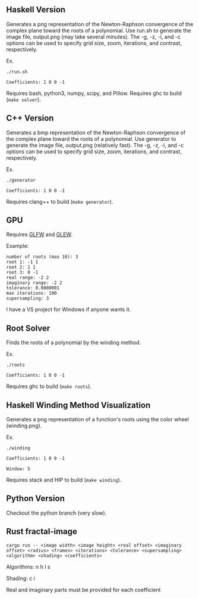 ## Haskell Version
Generates a png representation of the Newton-Raphson convergence of the complex plane toward the roots of a polynomial. Use run.sh to generate the image file, output.png (may take several minutes). The -g, -z, -i, and -c options can be used to specify grid size, zoom, iterations, and contrast, respectively.

Ex.

`./run.sh`

`Coefficients: 1 0 0 -1`

Requires bash, python3, numpy, scipy, and Pillow.
Requires ghc to build (`make solver`).

## C++ Version
Generates a bmp representation of the Newton-Raphson convergence of the complex plane toward the roots of a polynomial. Use generator to generate the image file, output.png (relatively fast). The -g, -z, -i, and -c options can be used to specify grid size, zoom, iterations, and contrast, respectively.

Ex.

`./generator`

`Coefficients: 1 0 0 -1`

Requires clang++ to build (`make generator`).

## GPU

Requires [GLFW](http://www.glfw.org/) and [GLEW](http://glew.sourceforge.net/).

Example:

    number of roots (max 10): 3
    root 1: -1 1
    root 2: 1 1
    root 3: 0 -1
    real range: -2 2
    imaginary range: -2 2
    tolerance: 0.0000001
    max iterations: 100
    supersampling: 3

I have a VS project for Windows if anyone wants it.

## Root Solver
Finds the roots of a polynomial by the winding method.

Ex.

`./roots`

`Coefficients: 1 0 0 -1`

Requires ghc to build (`make roots`).

## Haskell Winding Method Visualization
Generates a png representation of a function's roots using the color wheel (winding.png).

Ex.

`./winding`

`Coefficients: 1 0 0 -1`

`Window: 5`

Requires stack and HIP to build (`make winding`).

## Python Version

Checkout the python branch (very slow).

## Rust fractal-image
`cargo run -- <image width> <image height> <real offset> <imaginary offset> <radius> <frames> <iterations> <tolerance> <supersampling> <algorithm> <shading> <coefficients>`

Algorithms: n h l s

Shading: c i

Real and imaginary parts must be provided for each coefficient
